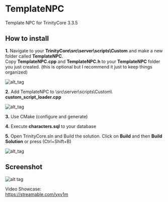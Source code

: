 # TemplateNPC
Template NPC for TrinityCore 3.3.5  
  
  
## How to install  
**1.** Navigate to your **TrinityCore\src\server\scripts\Custom** and make a new folder called **TemplateNPC**.  
Copy **TemplateNPC.cpp** and **TemplateNPC.h** to your **TemplateNPC** folder you just created.  (this is optional but I recommend it just to keep things organized)<br/>

![alt_tag](https://i.ibb.co/510V7Y8/Template-NPC.png)

**2.** Add TemplateNPC to \src\server\scripts\Custom\ **custom_script_loader.cpp**<br/>

![alt_tag](https://i.ibb.co/VHm8PjH/custom-script-loader.png)<br/>

**3.** Use CMake (configure and generate)<br/>

**4.** Execute **characters.sql** to your database<br/>

**5.** Open TrinityCore.sln and Build the solution. Click on **Build** and then **Build Solution** or press (Ctrl+Shift+B)<br/>

![alt_tag](https://i.ibb.co/R2m3Rwy/build-solution.png)  
  

  
## Screenshot
![alt tag](https://image.ibb.co/nGfeYn/template_Npc.png)  
  
Video Showcase:  
https://streamable.com/yxv1m
